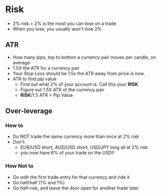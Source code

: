# Risk
- 2% risk = 2% is the most you can lose on a trade
- When you lose, you usually won't lose 2%
## ATR
- How many pips, top to bottom a currency pair moves per candle, on average
- 1.5X the ATR for a currency pair
- Your Stop Loss should be 1.5x the ATR away from price is now.
- ATR to find pip value
  * Find out what 2% of your account is. Call this your __RISK__.
  * Figure out 1.5X ATR of the currency pair
  * __RISK__/1.5 ATR = Pip Value
## Over-leverage
### How to
- Do NOT trade the same currency more than once at 2% risk
- Don't:
  - EUR/USD short, AUD/USD short, USD/JPY long all at 2% risk
  - you now have 6% of your trade on the USD!!
### How Not to
- Go with the first trade entry for that currency and ride it
- Go half/half (1% and 1%)
- Go half-risk, and leave the door open for another trade later
